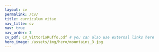 ```yaml
---
layout: cv
permalink: /cv/
title: curriculum vitae
nav_title: cv
nav: true
nav_order: 3
cv_pdf: CV_VittorioRuffo.pdf # you can also use external links here
hero_image: /assets/img/hero/mountains_3.jpg
---
```

